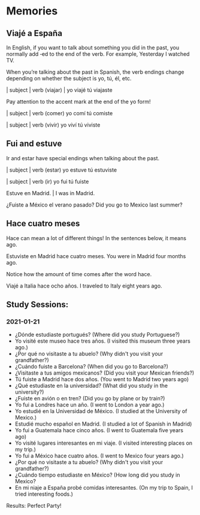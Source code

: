 # Memories


## Viajé a España

In English, if you want to talk about something you did in the past, you normally add ‑ed to the end of the verb.
For example, Yesterday I watched TV.

When you’re talking about the past in Spanish, the verb endings change depending on whether the subject is
yo, tú, él, etc. 


  | subject   |   verb (viajar) |
    yo            viajé
    tú            viajaste
    
    
Pay attention to the accent mark at the end of the yo  form!


  | subject   |   verb (comer)
    yo            comí
    tú            comiste
    
    
  | subject   |   verb (vivir)
    yo            viví
    tú            viviste
    
    
## Fui and estuve


Ir and estar have special endings when talking about the past. 


  | subject   |   verb (estar)
    yo            estuve
    tú            estuviste
    
    
  | subject   |   verb  (ir)
    yo            fui
    tú            fuiste
    
    
Estuve en Madrid. | I was in Madrid.

¿Fuiste a México el verano pasado?
Did you go to Mexico last summer?


## Hace cuatro meses


Hace can mean a lot of different things!
In the sentences below, it means ago. 

Estuviste en Madrid hace cuatro meses.
You were in Madrid four months ago.

Notice how the amount of time comes after the word hace.

Viajé a Italia hace ocho años.
I traveled to Italy eight years ago.


## Study Sessions:

### 2021-01-21
* ¿Dónde estudiaste portugués? (Where did you study Portuguese?)
* Yo visité este museo hace tres años. (I visited this museum three years ago.)
* ¿Por qué no visitaste a tu abuelo? (Why didn't you visit your grandfather?)
* ¿Cuándo fuiste a Barcelona? (When did you go to Barcelona?)
* ¿Visitaste a tus amigos mexicanos? (Did you visit your Mexican friends?)
* Tú fuiste a Madrid hace dos años. (You went to Madrid two years ago)
* ¿Qué estudiaste en la universidad? (What did you study in the university?)
* ¿Fuiste en avión o en tren? (Did you go by plane or by train?) 
* Yo fui a Londres hace un año. (I went to London a year ago.)
* Yo estudié en la Universidad de México. (I studied at the University of Mexico.) 
* Estudié mucho español en Madrid. (I studied a lot of Spanish in Madrid)
* Yo fui a Guatemala hace cinco años. (I went to Guatemala five years ago)
* Yo visité lugares interesantes en mi viaje.  (I visited interesting places on my trip.)
* Yo fui a México hace cuatro años. (I went to Mexico four years ago.)
* ¿Por qué no visitaste a tu abuelo? (Why didn't you visit your grandfather?) 
* ¿Cuándo tiempo estudiaste en México? (How long did you study in Mexico?
* En mi niaje a España probé comidas interesantes. (On my trip to Spain, I tried interesting foods.) 

Results: Perfect Party! 
